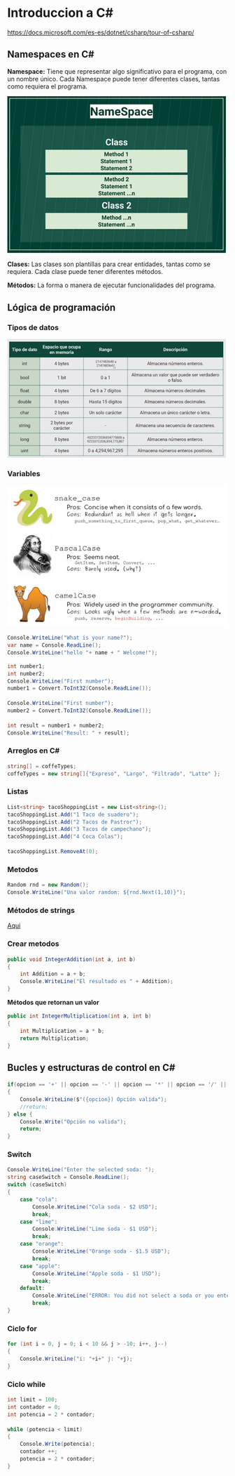 # Introduccion a C#

https://docs.microsoft.com/es-es/dotnet/csharp/tour-of-csharp/

## Namespaces en C#

**Namespace:** Tiene que representar algo significativo para el programa, con un nombre único. Cada Namespace puede tener diferentes clases, tantas como requiera el programa.

<img src="assets/nameSpace.png" width="500" >

**Clases:** Las clases son plantillas para crear entidades, tantas como se requiera. Cada clase puede tener diferentes métodos.

**Métodos:** La forma o manera de ejecutar funcionalidades del programa.

## Lógica de programación

### Tipos de datos

<img src="assets/tipo-datos.png" width="500" >

### Variables

<img src="assets/standar.png" width="500" >

```cs
Console.WriteLine("What is your name?");
var name = Console.ReadLine();
Console.WriteLine("hello "+ name + " Welcome!");
```

```cs
int number1;
int number2;
Console.WriteLine("First number");
number1 = Convert.ToInt32(Console.ReadLine());

Console.WriteLine("First number");
number2 = Convert.ToInt32(Console.ReadLine());

int result = number1 + number2;
Console.WriteLine("Result: " + result);
```

### Arreglos en C#

```cs
string[] = coffeTypes;
coffeTypes = new string[]{"Expreso", "Largo", "Filtrado", "Latte" };
```

### Listas

```cs
List<string> tacoShoppingList = new List<string>();
tacoShoppingList.Add("1 Taco de suadero");
tacoShoppingList.Add("2 Tacos de Pastror");
tacoShoppingList.Add("3 Tacos de campechano");
tacoShoppingList.Add("4 Coca Colas");

tacoShoppingList.RemoveAt(0);
```

### Metodos

```cs
Random rnd = new Random();
Console.WriteLine("Una valor random: ${rnd.Next(1,10)}");
```

### Métodos de strings

[Aqui](metodos-string.md)

### Crear metodos

```cs
public void IntegerAddition(int a, int b)
{
    int Addition = a + b;
    Console.WriteLine("El resultado es " + Addition);
}
```

**Métodos que retornan un valor**

```cs
public int IntegerMultiplication(int a, int b)
{
    int Multiplication = a * b;
    return Multiplication;
}
```

## Bucles y estructuras de control en C#

```cs
if(opcion == '+' || opcion == '-' || opcion == '*' || opcion == '/' || opcion == '%')
{
    Console.WriteLine($"({opcion}) Opción valida");
    //return;
} else {
    Console.Write("Opción no valida");
    return;
}
```

### Switch

```cs
Console.WriteLine("Enter the selected soda: ");
string caseSwitch = Console.ReadLine();
switch (caseSwitch)
{
    case "cola":
        Console.WriteLine("Cola soda - $2 USD");
        break;
    case "lime":
        Console.WriteLine("Lime soda - $1 USD");
        break;
    case "orange":
        Console.WriteLine("Orange soda - $1.5 USD");
        break;
    case "apple":
        Console.WriteLine("Apple soda - $1 USD");
        break;
    default:
        Console.WriteLine("ERROR: You did not select a soda or you entered an incorrect value.");
        break;
}
```

### Ciclo for

```cs
for (int i = 0, j = 0; i < 10 && j > -10; i++, j--)
{
    Console.WriteLine("i: "+i+" j: "+j);
}
```

### Ciclo while

```cs
int limit = 100;
int contador = 0;
int potencia = 2 * contador;

while (potencia < limit)
{
    Console.Write(potencia);
    contador ++;
    potencia = 2 * contador;
}
```
